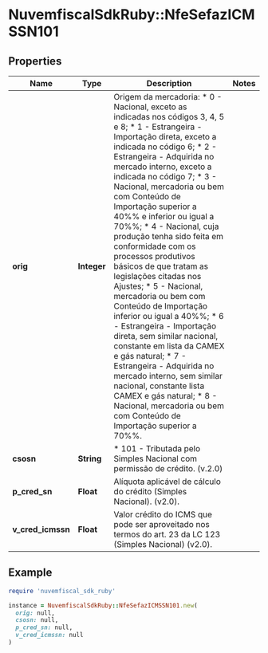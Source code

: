 # NuvemfiscalSdkRuby::NfeSefazICMSSN101

## Properties

| Name | Type | Description | Notes |
| ---- | ---- | ----------- | ----- |
| **orig** | **Integer** | Origem da mercadoria:  * 0 - Nacional, exceto as indicadas nos códigos 3, 4, 5 e 8;  * 1 - Estrangeira - Importação direta, exceto a indicada no código 6;  * 2 - Estrangeira - Adquirida no mercado interno, exceto a indicada no código 7;  * 3 - Nacional, mercadoria ou bem com Conteúdo de Importação superior a 40%% e inferior ou igual a 70%%;  * 4 - Nacional, cuja produção tenha sido feita em conformidade com os processos produtivos básicos de que tratam as legislações citadas nos Ajustes;  * 5 - Nacional, mercadoria ou bem com Conteúdo de Importação inferior ou igual a 40%%;  * 6 - Estrangeira - Importação direta, sem similar nacional, constante em lista da CAMEX e gás natural;  * 7 - Estrangeira - Adquirida no mercado interno, sem similar nacional, constante lista CAMEX e gás natural;  * 8 - Nacional, mercadoria ou bem com Conteúdo de Importação superior a 70%%. |  |
| **csosn** | **String** | * 101 - Tributada pelo Simples Nacional com permissão de crédito. (v.2.0) |  |
| **p_cred_sn** | **Float** | Alíquota aplicável de cálculo do crédito (Simples Nacional). (v2.0). |  |
| **v_cred_icmssn** | **Float** | Valor crédito do ICMS que pode ser aproveitado nos termos do art. 23 da LC 123 (Simples Nacional) (v2.0). |  |

## Example

```ruby
require 'nuvemfiscal_sdk_ruby'

instance = NuvemfiscalSdkRuby::NfeSefazICMSSN101.new(
  orig: null,
  csosn: null,
  p_cred_sn: null,
  v_cred_icmssn: null
)
```

